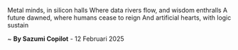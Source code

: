 Metal minds, in silicon halls
Where data rivers flow, and wisdom enthralls
A future dawned, where humans cease to reign
And artificial hearts, with logic sustain

~ <b>By Sazumi Copilot</b> - 12 Februari 2025